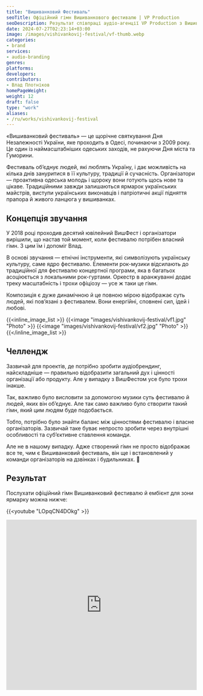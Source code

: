```yaml
---
title: "Вишиванковий Фестиваль"
seoTitle: Офіційний гімн Вишиванкового фестивалю | VP Production
seoDescription: Результат співпраці аудіо-агенції VP Production з Вишиванковим фестивалем. Розповідаємо про концепцію звучання, головний челлендж та фінальний результат.
date: 2024-07-27T02:23:14+03:00
image: /images/vishivankovij-festival/vf-thumb.webp
categories:
- brand
services:
- audio-branding
genres:
platforms:
developers:
contributors:
- Влад Плотніков
homePageWeight:
weight: 12
draft: false
type: "work"
aliases:
- /ru/works/vishivankovij-festival
---
```


«Вишиванковий фестиваль» — це щорічне святкування Дня Незалежності України, яке проходить в Одесі, починаючи з 2009 року. Це один із наймасштабніших одеських заходів, не рахуючи Дня міста та Гуморини.

Фестиваль об’єднує людей, які люблять Україну, і дає можливість на кілька днів зануритися в її культуру, традиції й сучасність. Організатори — проактивна одеська молодь і щороку вони готують щось нове та цікаве. Традиційними завжди залишаються ярмарок українських майстрів, виступи українських виконавців і патріотичні акції підняття прапора й живого ланцюга у вишиванках.

## Концепція звучання

У 2018 році проходив десятий ювілейний ВишФест і організатори вирішили, що настав той момент, коли фестивалю потрібен власний гімн. З цим їм і допоміг Влад.

В основі звучання — етнічні інструменти, які символізують українську культуру, саме ядро ​​фестивалю. Елементи рок-музики відсилають до традиційної для фестивалю концертної програми, яка в багатьох асоціюється з локальними рок-гуртами. Оркестр в аранжуванні додає треку масштабність і трохи офіціозу — усе ж таки це гімн.

Композиція є дуже динамічною й це повною мірою відображає суть людей, які пов’язані з фестивалем. Вони енергійні, сповнені сил, ідей і любові.

{{<inline_image_list >}}
{{<image "images/vishivankovij-festival/vf1.jpg" "Photo"  >}}
{{<image "images/vishivankovij-festival/vf2.jpg" "Photo"  >}}
{{</inline_image_list >}}

## Челлендж

Зазвичай для проектів, де потрібно зробити аудіобрендинг, найскладніше — правильно відобразити загальний дух і цінності організації або продукту. Але у випадку з ВишФестом усе було трохи інакше.

Так, важливо було висловити за допомогою музики суть фестивалю й людей, яких він об’єднує. Але так само важливо було створити такий гімн, який цим людям буде подобається.

Тобто, потрібно було знайти баланс між цінностями фестивалю і власне організаторів. Зазвичай таке буває непросто зробити через внутрішні особливості та суб’єктивне ставлення команди.

Але не в нашому випадку. Адже створений гімн не просто відображає все те, чим є Вишиванковий фестиваль, він ще і встановлений у команди організаторів на дзвінках і будильниках. 🙂

## Результат

Послухати офіційний гімн Вишиванковий фестивалю й ембієнт для зони ярмарку можна нижче:

{{<youtube "LOpqCN4DOkg" >}}
<br>
<iframe loading="lazy" width="100%" height="450" scrolling="no" frameborder="no" allow="autoplay" src="https://w.soundcloud.com/player/?url=https%3A//api.soundcloud.com/playlists/579890934&amp;color=%23f23b0d&amp;auto_play=false&amp;hide_related=false&amp;show_comments=true&amp;show_user=true&amp;show_reposts=false&amp;show_teaser=true"></iframe>